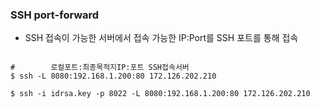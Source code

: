 ### SSH port-forward

- SSH 접속이 가능한 서버에서 접속 가능한 IP:Port를 SSH 포트를 통해 접속

```

#        로컬포트:최종목적지IP:포트 SSH접속서버
$ ssh -L 8080:192.168.1.200:80 172.126.202.210

$ ssh -i idrsa.key -p 8022 -L 8080:192.168.1.200:80 172.126.202.210

```
